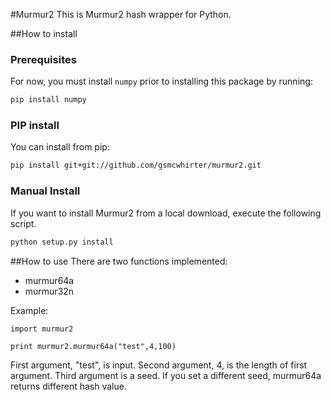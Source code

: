 #Murmur2
This is Murmur2 hash wrapper for Python.

##How to install

### Prerequisites

For now, you must install `numpy` prior to installing this package by running:
```bash
pip install numpy
```

### PIP install

You can install from pip:
```bash
pip install git+git://github.com/gsmcwhirter/murmur2.git
```

### Manual Install

If you want to install Murmur2 from a local download, execute the following script.
```bash
python setup.py install
```

##How to use
There are two functions implemented:
- murmur64a
- murmur32n

Example:
```
import murmur2

print murmur2.murmur64a("test",4,100)
```

First argument, "test", is input.
Second argument, 4, is the length of first argument.
Third argument is a seed. If you set a different seed, murmur64a returns different hash value.

